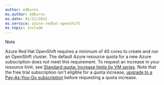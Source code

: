 ```yaml
---
author: edburns
ms.author: edburns
ms.date: 01/11/2022
ms.service: azure-redhat-openshift
ms.topic: include
---
```


> [!NOTE]
> Azure Red Hat OpenShift requires a minimum of 40 cores to create and run an OpenShift cluster. The default Azure resource quota for a new Azure subscription does not meet this requirement. To request an increase in your resource limit, see [Standard quota: Increase limits by VM series](../../azure-portal/supportability/per-vm-quota-requests.md). Note that the free trial subscription isn't eligible for a quota increase, [upgrade to a Pay-As-You-Go subscription](../../cost-management-billing/manage/upgrade-azure-subscription.md) before requesting a quota increase.
